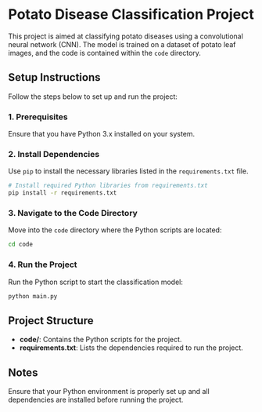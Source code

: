 
# Potato Disease Classification Project

This project is aimed at classifying potato diseases using a convolutional neural network (CNN). The model is trained on a dataset of potato leaf images, and the code is contained within the `code` directory.

## Setup Instructions

Follow the steps below to set up and run the project:

### 1. Prerequisites

Ensure that you have Python 3.x installed on your system.

### 2. Install Dependencies

Use `pip` to install the necessary libraries listed in the `requirements.txt` file.

```bash
# Install required Python libraries from requirements.txt
pip install -r requirements.txt
```

### 3. Navigate to the Code Directory

Move into the `code` directory where the Python scripts are located:

```bash
cd code
```

### 4. Run the Project

Run the Python script to start the classification model:

```bash
python main.py
```

## Project Structure

- **code/**: Contains the Python scripts for the project.
- **requirements.txt**: Lists the dependencies required to run the project.

## Notes

Ensure that your Python environment is properly set up and all dependencies are installed before running the project.

